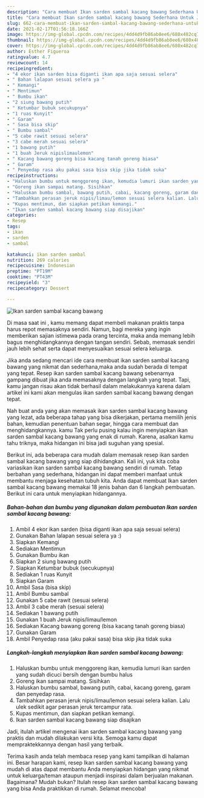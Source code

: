 ```yaml
---
description: "Cara membuat Ikan sarden sambal kacang bawang Sederhana Untuk Jualan"
title: "Cara membuat Ikan sarden sambal kacang bawang Sederhana Untuk Jualan"
slug: 662-cara-membuat-ikan-sarden-sambal-kacang-bawang-sederhana-untuk-jualan
date: 2021-02-17T01:56:18.166Z
image: https://img-global.cpcdn.com/recipes/4dd4d9fb86ab8ee6/680x482cq70/ikan-sarden-sambal-kacang-bawang-foto-resep-utama.jpg
thumbnail: https://img-global.cpcdn.com/recipes/4dd4d9fb86ab8ee6/680x482cq70/ikan-sarden-sambal-kacang-bawang-foto-resep-utama.jpg
cover: https://img-global.cpcdn.com/recipes/4dd4d9fb86ab8ee6/680x482cq70/ikan-sarden-sambal-kacang-bawang-foto-resep-utama.jpg
author: Esther Figueroa
ratingvalue: 4.7
reviewcount: 14
recipeingredient:
- "4 ekor ikan sarden bisa diganti ikan apa saja sesuai selera"
- " Bahan lalapan sesuai selera ya "
- " Kemangi"
- " Mentimun"
- " Bumbu ikan"
- "2 siung bawang putih"
- " Ketumbar bubuk secukupnya"
- "1 ruas Kunyit"
- " Garam"
- " Sasa bisa skip"
- " Bumbu sambal"
- "5 cabe rawit sesuai selera"
- "3 cabe merah sesuai selera"
- "1 bawang putih"
- "1 buah Jeruk nipislimaulemon"
- " Kacang bawang goreng bisa kacang tanah goreng biasa"
- " Garam"
- " Penyedap rasa aku pakai sasa bisa skip jika tidak suka"
recipeinstructions:
- "Haluskan bumbu untuk menggoreng ikan, kemudia lumuri ikan sarden yang sudah dicuci bersih dengan bumbu halus"
- "Goreng ikan sampai matang. Sisihkan"
- "Haluskan bumbu sambal, bawang putih, cabai, kacang goreng, garam dan penyedap rasa."
- "Tambahkan perasan jeruk nipis/limau/lemon sesuai selera kalian. Lalu ulek sedikit agar perasan jeruk tercampur rata."
- "Kupas mentimun, dan siapkan petikan kemangi."
- "Ikan sarden sambal kacang bawang siap disajikan"
categories:
- Resep
tags:
- ikan
- sarden
- sambal

katakunci: ikan sarden sambal 
nutrition: 269 calories
recipecuisine: Indonesian
preptime: "PT19M"
cooktime: "PT43M"
recipeyield: "3"
recipecategory: Dessert

---
```



![Ikan sarden sambal kacang bawang](https://img-global.cpcdn.com/recipes/4dd4d9fb86ab8ee6/680x482cq70/ikan-sarden-sambal-kacang-bawang-foto-resep-utama.jpg)

Di masa  saat ini , kamu memang dapat membeli makanan praktis tanpa harus repot memasaknya sendiri. Namun, bagi mereka yang ingin memberikan sajian istimewa pada orang tercinta, maka anda memang lebih bagus menghidangkannya dengan tangan sendiri. Sebab, memasak sendiri jauh lebih sehat serta dapat menyesuaikan sesuai selera keluarga.

Jika anda sedang mencari ide cara membuat ikan sarden sambal kacang bawang yang nikmat dan sederhana,maka anda sudah berada di tempat yang tepat. Resep ikan sarden sambal kacang bawang  sebenarnya gampang dibuat jika anda memasaknya dengan langkah yang tepat. Tapi, kamu jangan risau akan tidak berhasil dalam melakukannya 
karena dalam artikel ini kami akan mengulas ikan sarden sambal kacang bawang dengan tepat.  



Nah buat anda yang akan memasak ikan sarden sambal kacang bawang yang lezat, ada beberapa tahap yang bisa dikerjakan, pertama memilih jenis bahan, kemudian penentuan bahan segar, hingga cara membuat dan menghidangkannya. kamu Tak perlu pusing kalau ingin menyiapkan ikan sarden sambal kacang bawang yang enak di rumah. Karena, asalkan kamu  tahu triknya, maka hidangan ini bisa jadi suguhan yang spesial.

Berikut ini, ada beberapa cara mudah dalam memasak resep ikan sarden sambal kacang bawang yang siap dihidangkan. Kali ini, yuk kita coba variasikan ikan sarden sambal kacang bawang sendiri di rumah. Tetap berbahan yang sederhana, hidangan ini dapat memberi manfaat untuk membantu menjaga kesehatan tubuh kita. Anda dapat membuat Ikan sarden sambal kacang bawang memakai 18 jenis bahan dan 6 langkah pembuatan. Berikut ini cara untuk menyiapkan hidangannya.

<!--inarticleads1-->

##### Bahan-bahan dan bumbu yang digunakan dalam pembuatan Ikan sarden sambal kacang bawang:

1. Ambil 4 ekor ikan sarden (bisa diganti ikan apa saja sesuai selera)
1. Gunakan  Bahan lalapan sesuai selera ya :)
1. Siapkan  Kemangi
1. Sediakan  Mentimun
1. Gunakan  Bumbu ikan
1. Siapkan 2 siung bawang putih
1. Siapkan  Ketumbar bubuk (secukupnya)
1. Sediakan 1 ruas Kunyit
1. Siapkan  Garam
1. Ambil  Sasa (bisa skip)
1. Ambil  Bumbu sambal
1. Gunakan 5 cabe rawit (sesuai selera)
1. Ambil 3 cabe merah (sesuai selera)
1. Sediakan 1 bawang putih
1. Gunakan 1 buah Jeruk nipis/limau/lemon
1. Sediakan  Kacang bawang goreng (bisa kacang tanah goreng biasa)
1. Gunakan  Garam
1. Ambil  Penyedap rasa (aku pakai sasa) bisa skip jika tidak suka




<!--inarticleads2-->

##### Langkah-langkah menyiapkan Ikan sarden sambal kacang bawang:

1. Haluskan bumbu untuk menggoreng ikan, kemudia lumuri ikan sarden yang sudah dicuci bersih dengan bumbu halus
1. Goreng ikan sampai matang. Sisihkan
1. Haluskan bumbu sambal, bawang putih, cabai, kacang goreng, garam dan penyedap rasa.
1. Tambahkan perasan jeruk nipis/limau/lemon sesuai selera kalian. Lalu ulek sedikit agar perasan jeruk tercampur rata.
1. Kupas mentimun, dan siapkan petikan kemangi.
1. Ikan sarden sambal kacang bawang siap disajikan




Jadi, itulah artikel mengenai  ikan sarden sambal kacang bawang  yang praktis dan mudah dilakukan versi kita. Semoga kamu dapat mempraktekkannya dengan hasil yang terbaik. 

Terima kasih anda telah membaca resep yang kami tampilkan di halaman ini. Besar harapan kami, resep  Ikan sarden sambal kacang bawang yang mudah di atas dapat membantu Anda menyiapkan hidangan yang nikmat untuk keluarga/teman ataupun menjadi inspirasi dalam berjualan makanan. Bagaimana? Mudah bukan? Itulah resep ikan sarden sambal kacang bawang yang bisa Anda praktikkan di rumah. Selamat mencoba!

